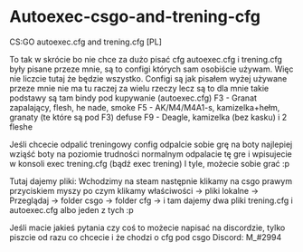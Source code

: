 # Autoexec-csgo-and-trening-cfg
CS:GO autoexec.cfg and trening.cfg [PL] 

To tak w skrócie bo nie chce za dużo pisać
cfg autoexec.cfg i trening.cfg były pisane przeze mnie, są to configi których sam osobiście używam. Więc nie liczcie tutaj że będzie wszystko. 
Configi są jak pisałem wyżej używane przeze mnie nie ma tu raczej za wielu rzeczy lecz są to dla mnie takie podstawy są tam bindy pod kupywanie (autoexec.cfg)
F3 - Granat zapalający, flesh, he nade, smoke
F5 - AK/M4/M4A1-s, kamizelka+hełm, granaty (te które są pod F3) defuse
F9 - Deagle, kamizelka (bez kasku) i 2 fleshe

Jeśli chcecie odpalić treningowy config odpalcie sobie grę na boty najlepiej wziąść boty na poziomie trudności normalnym odpalacie tę gre i wpisujecie w konsoli exec trening.cfg (bądź exec trening) 
I tyle, możecie sobie grać :p 

Tutaj dajemy pliki:
Wchodzimy na steam następnie klikamy na csgo prawym przyciskiem myszy po czym klikamy właściwości -> pliki lokalne -> Przeglądaj -> folder csgo -> folder cfg -> i tam dajemy dwa pliki trening.cfg i autoexec.cfg albo jeden z tych :p

Jeśli macie jakieś pytania czy coś to możecie napisać na discordzie, tylko piszcie od razu co chcecie i że chodzi o cfg pod csgo 
Discord:
M_#2994
